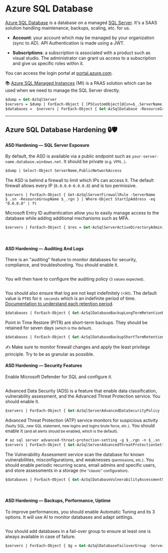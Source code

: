 # Azure SQL Database

<div class="row row-cols-lg-2"><div>

[Azure SQL Database](https://learn.microsoft.com/en-us/azure/azure-sql/database/doc-changes-updates-release-notes-whats-new?view=azuresql) is a database on a managed [SQL Server](/programming-languages/databases/relational/dbms/mssql.md). It's a SAAS solution handling maintenance, backups, scaling, etc. for us.

* **Account**: your account which may be managed by your organization (sync to AD). API Authentication is made using a JWT.

* **Subscriptions**: a subscription is associated with a product such as visual studio. The administrator can grant us access to a subscription and give us specific roles within it.

You can access the login portal at [portal.azure.com](https://portal.azure.com/).

📚 [Azure SQL Managed Instances](https://learn.microsoft.com/en-us/azure/azure-sql/managed-instance/sql-managed-instance-paas-overview?view=azuresql) (MI) is a PAAS solution which can be used when we need to manage the SQL Server directly. 
</div><div>

```ps
$dump = Get-AzSqlServer
$servers = $dump | ForEach-Object { [PSCustomObject]@{sn=$_.ServerName; rgn=$_.ResourceGroupName} }
$databases =  $servers | ForEach-Object { Get-AzSqlDatabase -ResourceGroupName $_.rgn -ServerName $_.sn | Where-Object DatabaseName -ne "master" } | ForEach-Object { [PSCustomObject]@{sn=$_.ServerName; rgn=$_.ResourceGroupName; db=$_.DatabaseName} }
```
</div></div>

<hr class="sep-both">

## Azure SQL Database Hardening 🔒🛡️

<div class="row row-cols-lg-2"><div>

#### ASD Hardening — SQL Server Exposure

By default, the ASD is available via a public endpoint such as `your-server-name.database.windows.net`. It should be private <small>(e.g. VPN...)</small>.

```ps
$dump | Select-Object ServerName,PublicNetworkAccess
```

The ASD is behind a firewall to limit which IPs can access it. The default firewall allows every IP (`0.0.0.0-0.0.0.0`) and is too permissive.

```
$servers | ForEach-Object { Get-AzSqlServerFirewallRule -ServerName $_.sn -ResourceGroupName $_.rgn } | Where-Object StartIpAddress -eq "0.0.0.0" | ft
```

Microsoft Entry ID authentication allow you to easily manage access to the database while adding additional mechanisms such as MFA.

```ps
$servers | ForEach-Object { $res = Get-AzSqlServerActiveDirectoryAdministrator -ServerName $_.sn -ResourceGroupName $_.rgn; [PSCustomObject]@{ServerName=$_.sn; EntraStatus=if ($res) { "Enabled" } else { "Disabled" } } }
```

<br>

#### ASD Hardening — Auditing And Logs

There is an "auditing" feature to monitor databases for security, compliance, and troubleshooting. You should enable it.

```ps
```

You will then have to configure the auditing policy <small>(3 values expected)</small>.

```ps
```

You should also ensure that log are not kept indefinitely <small>(<90)</small>. The default value is `PT0S` for `0 seconds` which is an indefinite period of time. [Documentation to understand each retention period](https://learn.microsoft.com/en-us/azure/azure-sql/database/long-term-backup-retention-configure?view=azuresql&tabs=portal).

```ps
$databases | ForEach-Object { Get-AzSqlDatabaseBackupLongTermRetentionPolicy -ServerName $_.sn -ResourceGroupName $_.rgn -DatabaseName $_.db } | ft
```

Point in Time Restore (PITR) are short-term backups. They should be retained for seven days <small>(which is the default)</small>.

```ps
$databases | ForEach-Object { Get-AzSqlDatabaseBackupShortTermRetentionPolicy -ServerName $_.sn -ResourceGroupName $_.rgn -DatabaseName $_.db } | ft
```

✍️ Make sure to monitor firewall changes and apply the least privilege principle. Try to be as granular as possible.
</div><div>

#### ASD Hardening — Security Features

Enable Microsoft Defender for SQL and configure it.

```ps
```

Advanced Data Security (ADS) is a feature that enable data classification, vulnerability assessment, and the Advanced Threat Protection service. You should enable it.

```ps
$servers | ForEach-Object { Get-AzSqlServerAdvancedDataSecurityPolicy -ServerName $_.sn -ResourceGroupName $_.rgn }
```

Advanced Threat Protection (ATP) service monitors for suspicious activity <small>(faulty SQL, new SQL statement, new logins and logins brute force, etc.)</small>. You should enable it <small>(and all alerts should be enabled, which is the default)</small>.

```ps
# az sql server advanced-threat-protection-setting -g $_.rgn -n $_.sn
$servers | ForEach-Object { Get-AzSqlServerAdvancedThreatProtectionSetting -ServerName $_.sn -ResourceGroupName $_.rgn }
```

The Vulnerability Assessment service scan the database for known vulnerabilities, misconfigurations, and weaknesses <small>(permissions, etc.)</small>. You should enable periodic recurring scans, email admins and specific users, and store assessments in a storage <small>(the "classic" configuration)</small>.

```ps
$databases | ForEach-Object { Get-AzSqlDatabaseVulnerabilityAssessmentSetting -ServerName $_.sn -ResourceGroupName $_.rgn -DatabaseName $_.db } | ft
```

<br>

#### ASD Hardening — Backups, Performance, Uptime

To improve performances, you should enable Automatic Tuning and its 3 options. It will use AI to monitor databases and adapt settings.

```ps
```

You should add databases in a fail-over group to ensure at least one is always available in case of failure.

```ps
$servers | ForEach-Object { $g = Get-AzSqlDatabaseFailoverGroup -ServerName $_.sn -ResourceGroupName $_.rgn; [PSCustomObject]@{ServerName=$_.sn; HasFailoverGroup = $g.Count -ne 0 } }
```
</div></div>